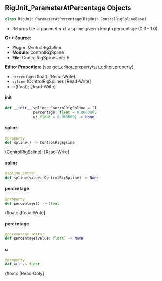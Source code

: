 ## RigUnit_ParameterAtPercentage Objects

```python
class RigUnit_ParameterAtPercentage(RigUnit_ControlRigSplineBase)
```

* Returns the U parameter of a spline given a length percentage (0.0 - 1.0)

**C++ Source:**

- **Plugin**: ControlRigSpline
- **Module**: ControlRigSpline
- **File**: ControlRigSplineUnits.h

**Editor Properties:** (see get_editor_property/set_editor_property)

- ``percentage`` (float):  [Read-Write]
- ``spline`` (ControlRigSpline):  [Read-Write]
- ``u`` (float):  [Read-Write]

<a id="unreal.RigUnit_ParameterAtPercentage.__init__"></a>

#### __init__

```python
def __init__(spline: ControlRigSpline = [],
             percentage: float = 0.000000,
             u: float = 0.000000) -> None
```

<a id="unreal.RigUnit_ParameterAtPercentage.spline"></a>

#### spline

```python
@property
def spline() -> ControlRigSpline
```

(ControlRigSpline):  [Read-Write]

<a id="unreal.RigUnit_ParameterAtPercentage.spline"></a>

#### spline

```python
@spline.setter
def spline(value: ControlRigSpline) -> None
```

<a id="unreal.RigUnit_ParameterAtPercentage.percentage"></a>

#### percentage

```python
@property
def percentage() -> float
```

(float):  [Read-Write]

<a id="unreal.RigUnit_ParameterAtPercentage.percentage"></a>

#### percentage

```python
@percentage.setter
def percentage(value: float) -> None
```

<a id="unreal.RigUnit_ParameterAtPercentage.u"></a>

#### u

```python
@property
def u() -> float
```

(float):  [Read-Only]

<a id="unreal.ProviderPollResult"></a>